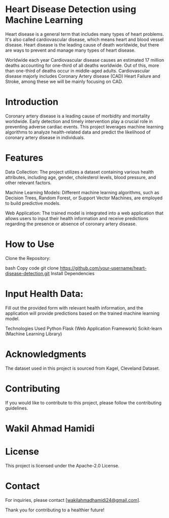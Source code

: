 # Heart Disease Detection using Machine Learning

Heart disease is a general term that includes many types of heart problems. It's also called cardiovascular disease, which means heart and blood vessel disease. Heart disease is the leading cause of death worldwide, but there are ways to prevent and manage many types of heart disease.

Worldwide each year Cardiovascular disease causes an estimated 17 million deaths accounting for one-third of all deaths worldwide. Out of this, more than one-third of deaths occur in middle-aged adults. Cardiovascular disease majorly includes Coronary Artery disease (CAD) Heart Failure and Stroke, among these we will be mainly focusing on CAD.

# Introduction
Coronary artery disease is a leading cause of morbidity and mortality worldwide. Early detection and timely intervention play a crucial role in preventing adverse cardiac events. This project leverages machine learning algorithms to analyze health-related data and predict the likelihood of coronary artery disease in individuals.

# Features
Data Collection: The project utilizes a dataset containing various health attributes, including age, gender, cholesterol levels, blood pressure, and other relevant factors.

Machine Learning Models: Different machine learning algorithms, such as Decision Trees, Random Forest, or Support Vector Machines, are employed to build predictive models.

Web Application: The trained model is integrated into a web application that allows users to input their health information and receive predictions regarding the presence or absence of coronary artery disease.

# How to Use
Clone the Repository:

bash
Copy code
git clone https://github.com/your-username/heart-disease-detection.git
Install Dependencies

# Input Health Data:

Fill out the provided form with relevant health information, and the application will provide predictions based on the trained machine learning model.

Technologies Used
Python
Flask (Web Application Framework)
Scikit-learn (Machine Learning Library)

# Acknowledgments
The dataset used in this project is sourced from Kagel, Cleveland Dataset.

# Contributing
If you would like to contribute to this project, please follow the contributing guidelines.

# Wakil Ahmad Hamidi

# License
This project is licensed under the Apache-2.0 License.

# Contact
For inquiries, please contact [wakilahmadhamidi24@gmail.com].

Thank you for contributing to a healthier future!
